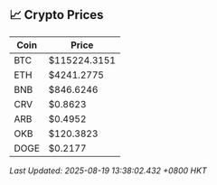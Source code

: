 ## 📈 Crypto Prices

| Coin | Price |
| ---- | ----- |
| BTC | $115224.3151 |
| ETH | $4241.2775 |
| BNB | $846.6246 |
| CRV | $0.8623 |
| ARB | $0.4952 |
| OKB | $120.3823 |
| DOGE | $0.2177 |

_Last Updated: 2025-08-19 13:38:02.432 +0800 HKT_